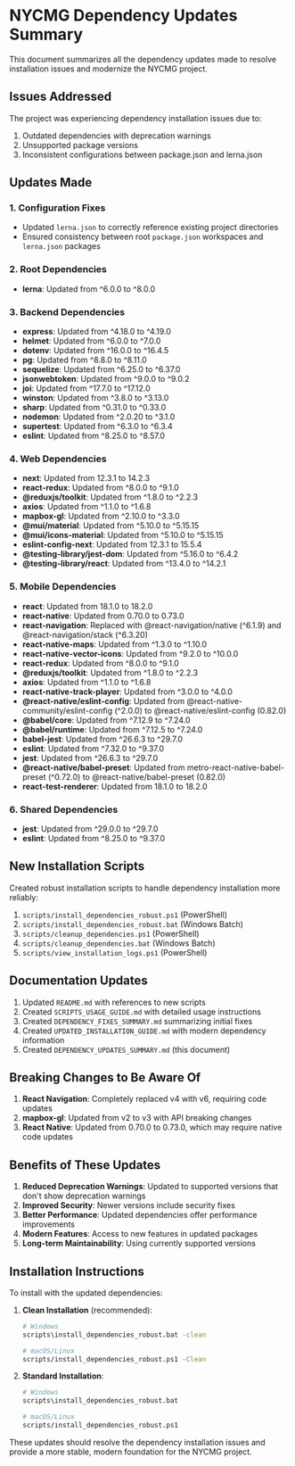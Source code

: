 # NYCMG Dependency Updates Summary

This document summarizes all the dependency updates made to resolve installation issues and modernize the NYCMG project.

## Issues Addressed

The project was experiencing dependency installation issues due to:
1. Outdated dependencies with deprecation warnings
2. Unsupported package versions
3. Inconsistent configurations between package.json and lerna.json

## Updates Made

### 1. Configuration Fixes
- Updated `lerna.json` to correctly reference existing project directories
- Ensured consistency between root `package.json` workspaces and `lerna.json` packages

### 2. Root Dependencies
- **lerna**: Updated from ^6.0.0 to ^8.0.0

### 3. Backend Dependencies
- **express**: Updated from ^4.18.0 to ^4.19.0
- **helmet**: Updated from ^6.0.0 to ^7.0.0
- **dotenv**: Updated from ^16.0.0 to ^16.4.5
- **pg**: Updated from ^8.8.0 to ^8.11.0
- **sequelize**: Updated from ^6.25.0 to ^6.37.0
- **jsonwebtoken**: Updated from ^9.0.0 to ^9.0.2
- **joi**: Updated from ^17.7.0 to ^17.12.0
- **winston**: Updated from ^3.8.0 to ^3.13.0
- **sharp**: Updated from ^0.31.0 to ^0.33.0
- **nodemon**: Updated from ^2.0.20 to ^3.1.0
- **supertest**: Updated from ^6.3.0 to ^6.3.4
- **eslint**: Updated from ^8.25.0 to ^8.57.0

### 4. Web Dependencies
- **next**: Updated from 12.3.1 to 14.2.3
- **react-redux**: Updated from ^8.0.0 to ^9.1.0
- **@reduxjs/toolkit**: Updated from ^1.8.0 to ^2.2.3
- **axios**: Updated from ^1.1.0 to ^1.6.8
- **mapbox-gl**: Updated from ^2.10.0 to ^3.3.0
- **@mui/material**: Updated from ^5.10.0 to ^5.15.15
- **@mui/icons-material**: Updated from ^5.10.0 to ^5.15.15
- **eslint-config-next**: Updated from 12.3.1 to 15.5.4
- **@testing-library/jest-dom**: Updated from ^5.16.0 to ^6.4.2
- **@testing-library/react**: Updated from ^13.4.0 to ^14.2.1

### 5. Mobile Dependencies
- **react**: Updated from 18.1.0 to 18.2.0
- **react-native**: Updated from 0.70.0 to 0.73.0
- **react-navigation**: Replaced with @react-navigation/native (^6.1.9) and @react-navigation/stack (^6.3.20)
- **react-native-maps**: Updated from ^1.3.0 to ^1.10.0
- **react-native-vector-icons**: Updated from ^9.2.0 to ^10.0.0
- **react-redux**: Updated from ^8.0.0 to ^9.1.0
- **@reduxjs/toolkit**: Updated from ^1.8.0 to ^2.2.3
- **axios**: Updated from ^1.1.0 to ^1.6.8
- **react-native-track-player**: Updated from ^3.0.0 to ^4.0.0
- **@react-native/eslint-config**: Updated from @react-native-community/eslint-config (^2.0.0) to @react-native/eslint-config (0.82.0)
- **@babel/core**: Updated from ^7.12.9 to ^7.24.0
- **@babel/runtime**: Updated from ^7.12.5 to ^7.24.0
- **babel-jest**: Updated from ^26.6.3 to ^29.7.0
- **eslint**: Updated from ^7.32.0 to ^9.37.0
- **jest**: Updated from ^26.6.3 to ^29.7.0
- **@react-native/babel-preset**: Updated from metro-react-native-babel-preset (^0.72.0) to @react-native/babel-preset (0.82.0)
- **react-test-renderer**: Updated from 18.1.0 to 18.2.0

### 6. Shared Dependencies
- **jest**: Updated from ^29.0.0 to ^29.7.0
- **eslint**: Updated from ^8.25.0 to ^9.37.0

## New Installation Scripts

Created robust installation scripts to handle dependency installation more reliably:
1. `scripts/install_dependencies_robust.ps1` (PowerShell)
2. `scripts/install_dependencies_robust.bat` (Windows Batch)
3. `scripts/cleanup_dependencies.ps1` (PowerShell)
4. `scripts/cleanup_dependencies.bat` (Windows Batch)
5. `scripts/view_installation_logs.ps1` (PowerShell)

## Documentation Updates

1. Updated `README.md` with references to new scripts
2. Created `SCRIPTS_USAGE_GUIDE.md` with detailed usage instructions
3. Created `DEPENDENCY_FIXES_SUMMARY.md` summarizing initial fixes
4. Created `UPDATED_INSTALLATION_GUIDE.md` with modern dependency information
5. Created `DEPENDENCY_UPDATES_SUMMARY.md` (this document)

## Breaking Changes to Be Aware Of

1. **React Navigation**: Completely replaced v4 with v6, requiring code updates
2. **mapbox-gl**: Updated from v2 to v3 with API breaking changes
3. **React Native**: Updated from 0.70.0 to 0.73.0, which may require native code updates

## Benefits of These Updates

1. **Reduced Deprecation Warnings**: Updated to supported versions that don't show deprecation warnings
2. **Improved Security**: Newer versions include security fixes
3. **Better Performance**: Updated dependencies offer performance improvements
4. **Modern Features**: Access to new features in updated packages
5. **Long-term Maintainability**: Using currently supported versions

## Installation Instructions

To install with the updated dependencies:

1. **Clean Installation** (recommended):
   ```bash
   # Windows
   scripts\install_dependencies_robust.bat -clean
   
   # macOS/Linux
   scripts/install_dependencies_robust.ps1 -Clean
   ```

2. **Standard Installation**:
   ```bash
   # Windows
   scripts\install_dependencies_robust.bat
   
   # macOS/Linux
   scripts/install_dependencies_robust.ps1
   ```

These updates should resolve the dependency installation issues and provide a more stable, modern foundation for the NYCMG project.